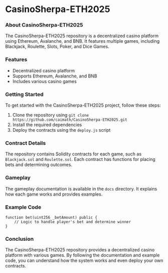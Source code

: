 # CasinoSherpa-ETH2025
### About CasinoSherpa-ETH2025
The CasinoSherpa-ETH2025 repository is a decentralized casino platform using Ethereum, Avalanche, and BNB. It features multiple games, including Blackjack, Roulette, Slots, Poker, and Dice Games.

### Features
- Decentralized casino platform
- Supports Ethereum, Avalanche, and BNB
- Includes various casino games

### Getting Started
To get started with the CasinoSherpa-ETH2025 project, follow these steps:
1. Clone the repository using `git clone https://github.com/caimath/CasinoSherpa-ETH2025.git`
2. Install the required dependencies
3. Deploy the contracts using the `deploy.js` script

### Contract Details
The repository contains Solidity contracts for each game, such as `Blackjack.sol` and `Roulette.sol`. Each contract has functions for placing bets and determining outcomes.

### Gameplay
The gameplay documentation is available in the `docs` directory. It explains how each game works and provides examples.

### Example Code
```solidity
function bet(uint256 _betAmount) public {
    // Logic to handle player's bet and determine winner
}
```

### Conclusion
The CasinoSherpa-ETH2025 repository provides a decentralized casino platform with various games. By following the documentation and example code, you can understand how the system works and even deploy your own contracts.
